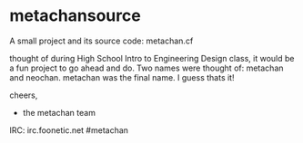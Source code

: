 # metachansource
A small project and its source code: metachan.cf


thought of during High School Intro to Engineering Design class, it would be a fun project to go ahead and do.
Two names were thought of: metachan and neochan. metachan was the final name. 
I guess thats it!


cheers, 
  - the metachan team
  
  IRC: irc.foonetic.net
       #metachan
